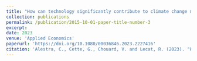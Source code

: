 ```yaml
---
title: "How can technology significantly contribute to climate change mitigation?"
collection: publications
permalink: /publication/2015-10-01-paper-title-number-3
excerpt: 
date: 2023
venue: 'Applied Economics'
paperurl: 'https://doi.org/10.1080/00036846.2023.2227416'
citation: 'Alestra, C., Cette, G., Chouard, V. and Lecat, R. (2023). "How can technology significantly contribute to climate change mitigation?" <i>Applied Economics</i>.'
---
```


